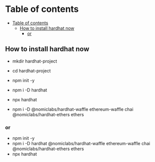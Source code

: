 # Table of contents
- [Table of contents](#table-of-contents)
  - [How to install hardhat now](#how-to-install-hardhat-now)
    - [or](#or)


## How to install hardhat now
- mkdir hardhat-project
- cd hardhat-project

- npm init -y
- npm i -D hardhat
- npx hardhat
- npm i -D @nomiclabs/hardhat-waffle ethereum-waffle chai @nomiclabs/hardhat-ethers ethers

### or
- npm init -y
- npm i -D hardhat @nomiclabs/hardhat-waffle ethereum-waffle chai @nomiclabs/hardhat-ethers ethers
- npx hardhat